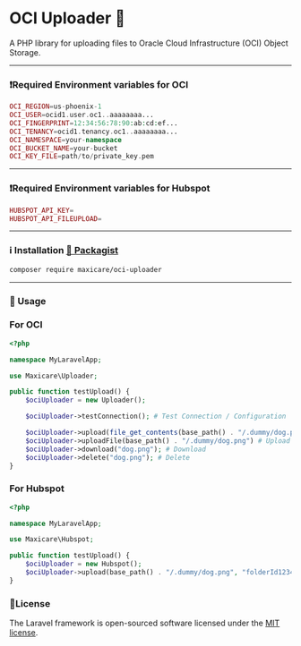 # OCI Uploader 🚀

A PHP library for uploading files to Oracle Cloud Infrastructure (OCI) Object Storage.


---

### ❗Required Environment variables for OCI

```php
OCI_REGION=us-phoenix-1
OCI_USER=ocid1.user.oc1..aaaaaaaa...
OCI_FINGERPRINT=12:34:56:78:90:ab:cd:ef...
OCI_TENANCY=ocid1.tenancy.oc1..aaaaaaaa...
OCI_NAMESPACE=your-namespace
OCI_BUCKET_NAME=your-bucket
OCI_KEY_FILE=path/to/private_key.pem
```

---

### ❗Required Environment variables for Hubspot

```php
HUBSPOT_API_KEY=
HUBSPOT_API_FILEUPLOAD=
```
---
### ℹ️ Installation [🔗 Packagist](https://packagist.org/packages/maxicare/oci-uploader)
```bash
composer require maxicare/oci-uploader
```

---


### 🚀 Usage

### For OCI
```php
<?php

namespace MyLaravelApp;

use Maxicare\Uploader;

public function testUpload() {
    $ociUploader = new Uploader();

    $ociUploader->testConnection(); # Test Connection / Configuration

    $ociUploader->upload(file_get_contents(base_path() . "/.dummy/dog.png"), "dog.png"); # Upload using contents to OCI
    $ociUploader->uploadFile(base_path() . "/.dummy/dog.png") # Upload object to OCI
    $ociUploader->download("dog.png"); # Download
    $ociUploader->delete("dog.png"); # Delete
}

```

### For Hubspot
```php
<?php

namespace MyLaravelApp;

use Maxicare\Hubspot;

public function testUpload() {
    $ociUploader = new Hubspot();
    $ociUploader->upload(base_path() . "/.dummy/dog.png", "folderId1234"); # Upload using contents to OCI
}

```

### 📝License

The Laravel framework is open-sourced software licensed under the [MIT license](https://opensource.org/licenses/MIT).